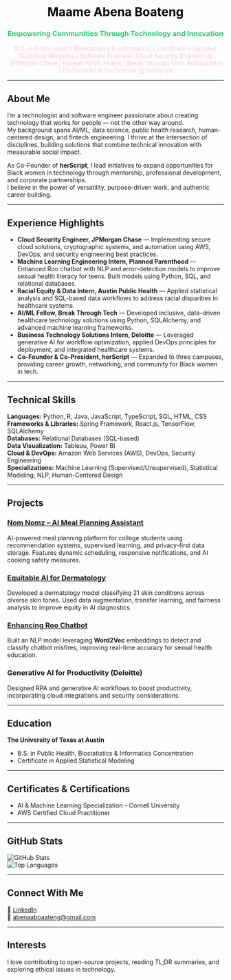 <h1 align="center" style="color:#000000;">Maame Abena Boateng</h1>
<h3 align="center" style="color:#2ecc71;">Empowering Communities Through Technology and Innovation</h3>

<p align="center" style="color:#ffccd5;">
B.S. in Public Health (Biostatistics & Informatics) | Certificate in Applied Statistical Modeling |  
Software Engineer: Cloud Security Engineer @ JPMorgan Chase | Former AI/ML Fellow | Break Through Tech Ambassador | Co-Founder & Co-Director @ herScript
</p>

---

## About Me
I’m a technologist and software engineer passionate about creating technology that works for people — not the other way around.  
My background spans AI/ML, data science, public health research, human-centered design, and fintech engineering. I thrive at the intersection of disciplines, building solutions that combine technical innovation with measurable social impact.

As Co-Founder of **herScript**, I lead initiatives to expand opportunities for Black women in technology through mentorship, professional development, and corporate partnerships.  
I believe in the power of versatility, purpose-driven work, and authentic career building.

---

## Experience Highlights

- **Cloud Security Engineer, JPMorgan Chase** — Implementing secure cloud solutions, cryptographic systems, and automation using AWS, DevOps, and security engineering best practices.  
- **Machine Learning Engineering Intern, Planned Parenthood** — Enhanced Roo chatbot with NLP and error-detection models to improve sexual health literacy for teens. Built models using Python, SQL, and relational databases.  
- **Racial Equity & Data Intern, Austin Public Health** — Applied statistical analysis and SQL-based data workflows to address racial disparities in healthcare systems.  
- **AI/ML Fellow, Break Through Tech** — Developed inclusive, data-driven healthcare technology solutions using Python, SQLAlchemy, and advanced machine learning frameworks.  
- **Business Technology Solutions Intern, Deloitte** — Leveraged generative AI for workflow optimization, applied DevOps principles for deployment, and integrated healthcare systems.  
- **Co-Founder & Co-President, herScript** — Expanded to three campuses, providing career growth, networking, and community for Black women in tech.

---

## Technical Skills

**Languages:** Python, R, Java, JavaScript, TypeScript, SQL, HTML, CSS  
**Frameworks & Libraries:** Spring Framework, React.js, TensorFlow, SQLAlchemy  
**Databases:** Relational Databases (SQL-based)  
**Data Visualization:** Tableau, Power BI  
**Cloud & DevOps:** Amazon Web Services (AWS), DevOps, Security Engineering  
**Specializations:** Machine Learning (Supervised/Unsupervised), Statistical Modeling, NLP, Human-Centered Design  

---

## Projects

### [Nom Nomz – AI Meal Planning Assistant]()
AI-powered meal planning platform for college students using recommendation systems, supervised learning, and privacy-first data storage. Features dynamic scheduling, responsive notifications, and AI cooking safety measures.

### [Equitable AI for Dermatology](https://github.com/Shahed4/AJL-Team-SPF)  
Developed a dermatology model classifying 21 skin conditions across diverse skin tones. Used data augmentation, transfer learning, and fairness analysis to improve equity in AI diagnostics.

### [Enhancing Roo Chatbot](https://github.com/abenaoboateng/Classification-of-Misfires-for-Chatbot-)  
Built an NLP model leveraging **Word2Vec** embeddings to detect and classify chatbot misfires, improving real-time accuracy for sexual health education.

### Generative AI for Productivity (Deloitte)  
Designed RPA and generative AI workflows to boost productivity, incorporating cloud integrations and security considerations.

---

## Education

**The University of Texas at Austin**  
- B.S. in Public Health, Biostatistics & Informatics Concentration  
- Certificate in Applied Statistical Modeling  

---

## Certificates & Certifications

- AI & Machine Learning Specialization – Cornell University  
- AWS Certified Cloud Practitioner  

---

## GitHub Stats
![GitHub Stats](https://github-readme-stats.vercel.app/api?username=maameboateng&show_icons=true&theme=radical)  
![Top Languages](https://github-readme-stats.vercel.app/api/top-langs/?username=maameboateng&layout=compact&theme=radical)  

---

## Connect With Me
💼 [LinkedIn](https://www.linkedin.com/in/maame-abena-boateng/)  
📧 [abenaaboaateng@gmail.com](mailto:abenaaboaateng@gmail.com)  

---

## Interests
I love contributing to open-source projects, reading TL;DR summaries, and exploring ethical issues in technology.
